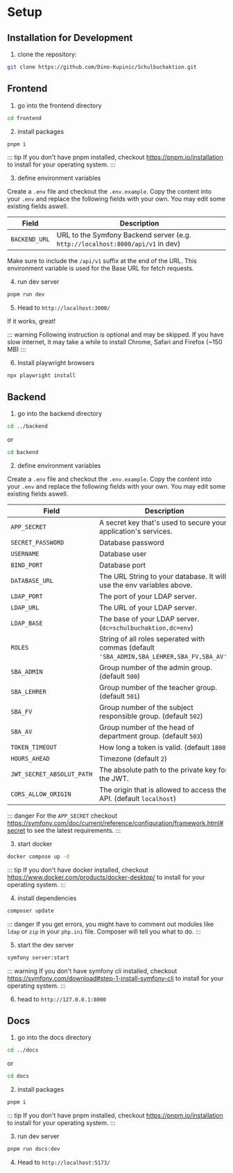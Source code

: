 # Setup

## Installation for Development

1. clone the repository:

```bash
git clone https://github.com/Dino-Kupinic/Schulbuchaktion.git
```

## Frontend

1. go into the frontend directory

```bash
cd frontend
```

2. install packages

```bash
pnpm i
```

::: tip
If you don't have pnpm installed, checkout https://pnpm.io/installation to install for your operating system.
:::

3. define environment variables

Create a `.env` file and checkout the `.env.example`. Copy the content into your `.env` and replace
the following fields with your own. You may edit some existing fields aswell.

| Field         | Description                                                                    |
|---------------|--------------------------------------------------------------------------------|
| `BACKEND_URL` | URL to the Symfony Backend server (e.g. `http://localhost:8000/api/v1` in dev) |

Make sure to include the `/api/v1` suffix at the end of the URL. This environment variable is used for the Base URL for
fetch requests.

4. run dev server

```bash
pnpm run dev
```

5. Head to `http://localhost:3000/`

If it works, great!

::: warning
Following instruction is optional and may be skipped. If you have slow internet, it may take a while to
install Chrome, Safari and Firefox (~150 MB)
:::

6. Install playwright browsers

```
npx playwright install
```

## Backend

1. go into the backend directory

```bash
cd ../backend
```

or

```bash
cd backend
```

2. define environment variables

Create a `.env` file and checkout the `.env.example`. Copy the content into your `.env` and replace
the following fields with your own. You may edit some existing fields aswell.

| Field                     | Description                                                                                |
|---------------------------|--------------------------------------------------------------------------------------------|
| `APP_SECRET`              | A secret key that's used to secure your application's services.                            |
| `SECRET_PASSWORD`         | Database password                                                                          |
| `USERNAME`                | Database user                                                                              |
| `BIND_PORT`               | Database port                                                                              |
| `DATABASE_URL`            | The URL String to your database. It will use the env variables above.                      |
| `LDAP_PORT`               | The port of your LDAP server.                                                              |
| `LDAP_URL`                | The URL of your LDAP server.                                                               |
| `LDAP_BASE`               | The base of your LDAP server. (`dc=schulbuchaktion,dc=env`)                                |
| `ROLES`                   | String of all roles seperated with commas (default `'SBA_ADMIN,SBA_LEHRER,SBA_FV,SBA_AV'`) |
| `SBA_ADMIN`               | Group number of the admin group. (default `500`)                                           |
| `SBA_LEHRER`              | Group number of the teacher group. (default `501`)                                         |
| `SBA_FV`                  | Group number of the subject responsible group. (default `502`)                             |
| `SBA_AV`                  | Group number of the head of department group. (default `503`)                              |
| `TOKEN_TIMEOUT`           | How long a token is valid. (default `1800`)                                                |
| `HOURS_AHEAD`             | Timezone (default `2`)                                                                     |
| `JWT_SECRET_ABSOLUT_PATH` | The absolute path to the private key for the JWT.                                          |
| `CORS_ALLOW_ORIGIN`       | The origin that is allowed to access the API. (default `localhost`)                        |

::: danger
For the `APP_SECRET` checkout https://symfony.com/doc/current/reference/configuration/framework.html#secret to see the
latest requirements.
:::

3. start docker

```bash
docker compose up -d
```

::: tip
If you don't have docker installed, checkout https://www.docker.com/products/docker-desktop/ to install for your
operating system.
:::

4. install dependencies

```bash
composer update
```

::: danger
If you get errors, you might have to comment out modules like `ldap` or `zip` in your `php.ini` file. Composer will tell
you what to do.
:::

5. start the dev server

```bash
symfony server:start
```

::: warning
If you don't have symfony cli installed, checkout https://symfony.com/download#step-1-install-symfony-cli to install
for your operating system.
:::

6. head to `http://127.0.0.1:8000`

## Docs

1. go into the docs directory

```bash
cd ../docs
```

or

```bash
cd docs
```

2. install packages

```bash
pnpm i
```

::: tip
If you don't have pnpm installed, checkout https://pnpm.io/installation to install for your operating system.
:::

3. run dev server

```bash
pnpm run docs:dev
```

4. Head to `http://localhost:5173/`
